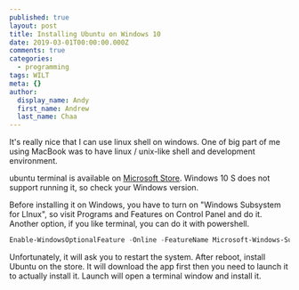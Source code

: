 ```yaml
---
published: true
layout: post
title: Installing Ubuntu on Windows 10
date: 2019-03-01T00:00:00.000Z
comments: true
categories:
  - programming
tags: WILT
meta: {}
author:
  display_name: Andy
  first_name: Andrew
  last_name: Chaa
---
```


It's really nice that I can use linux shell on windows. One of big part of me using MacBook was to have linux / unix-like shell and development environment.

ubuntu terminal is available on [Microsoft Store](https://www.microsoft.com/en-gb/p/ubuntu/9nblggh4msv6?activetab=pivot:overviewtab). Windows 10 S does not support running it, so check your Windows version. 

Before installing it on Windows, you have to turn on "Windows Subsystem for LInux", so visit Programs and Features on Control Panel and do it. Another option, if you like terminal, you can do it with powershell.

```powershell
Enable-WindowsOptionalFeature -Online -FeatureName Microsoft-Windows-Subsystem-Linux
```

Unfortunately, it will ask  you to restart the system. After reboot, install Ubuntu on the store. It will download the app first then you need to launch it to actually install it. Launch will open a terminal window and install it. 